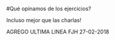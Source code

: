 #Qué opinamos de los ejercicios?

Incluso mejor que las charlas!

AGREGO ULTIMA LINEA FJH 27-02-2018
